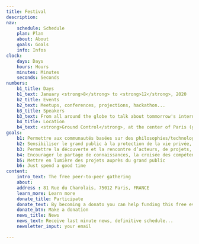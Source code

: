 ```yaml
---
title: Festival
description:
nav:
    schedule: Schedule
    plan: Plan
    about: About
    goals: Goals
    info: Infos
clock:
    days: Days
    hours: Hours
    minutes: Minutes
    seconds: Seconds
numbers:
    b1_title: Days
    b1_text: January <strong>8</strong> to <strong>12</strong>, 2020
    b2_title: Events
    b2_text: Meetups, conferences, projections, hackathon...
    b3_title: Speakers
    b3_text: From all around the globe to talk about tommorrow's internet
    b4_title: Location
    b4_text: <strong>Ground Control</strong>, at the center of Paris (gare de Lyon)
goals:
    b1: Permettre aux communautés basées sur des philosophies/technologies P2P de se rassembler durant plusieurs jours autour de talks, hackathons, réunions…
    b2: Sensibiliser le grand public à la protection de la vie privée, aux valeurs du P2P, des logiciels libres, de l’open source, ou encore à la cybersécurité
    b3: Permettre la découverte et la rencontre d’acteurs, de projets, permettre le débat, etc
    b4: Encourager le partage de connaissances, la croisée des compétences
    b5: Mettre en lumière des projets auprès du grand public
    b6: Just spend a good time
content:
    intro_text: The free peer-to-peer gathering 
    about:
    address : 81 Rue du Charolais, 75012 Paris, FRANCE
    learn_more: Learn more
    donate_title: Participate
    donate_text: By becoming a donato you can help funding this free event
    donate_btn: Make a donation
    news_title: News
    news_text: Receive last minute news, definitive schedule...
    newsletter_input: your email

---
```

